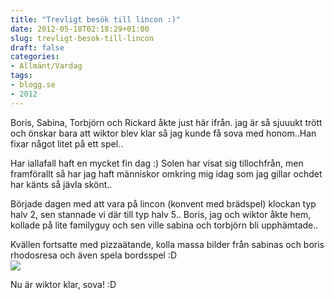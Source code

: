 ```yaml
---
title: "Trevligt besök till lincon :)"
date: 2012-05-18T02:18:29+01:00
slug: trevligt-besok-till-lincon
draft: false
categories:
- Allmänt/Vardag
tags:
- blogg.se
- 2012
---
```

Boris, Sabina, Torbjörn och Rickard åkte just här ifrån. jag är så sjuuukt trött och önskar bara att wiktor blev klar så jag kunde få sova med honom..Han fixar något litet på ett spel..  
  
Har iallafall haft en mycket fin dag :) Solen har visat sig tillochfrån, men framförallt så har jag haft människor omkring mig idag som jag gillar ochdet har känts så jävla skönt..  
  
Började dagen med att vara på lincon (konvent med brädspel) klockan typ halv 2, sen stannade vi där till typ halv 5.. Boris, jag och wiktor åkte hem, kollade på lite familyguy och sen ville sabina och torbjörn bli upphämtade..  
  
Kvällen fortsatte med pizzaätande, kolla massa bilder från sabinas och boris rhodosresa och även spela bordsspel :D  
![](/assets/images/blogg.se/linco_203028015.jpg)  
  
Nu är wiktor klar, sova! :D